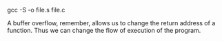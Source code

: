 gcc -S -o file.s file.c



A buffer overflow, remember, allows us to change the return address of a function. Thus we can change the flow of execution of the program.

